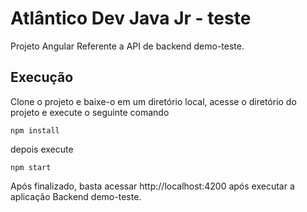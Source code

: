 # Atlântico Dev Java Jr - teste

Projeto Angular Referente a API de backend demo-teste. 

## Execução

Clone o projeto e baixe-o em um diretório local, acesse o diretório do projeto e execute o seguinte comando 

    npm install
 
depois execute 
  
    npm start
    

Após finalizado, basta acessar http://localhost:4200 após executar a aplicação Backend demo-teste.
